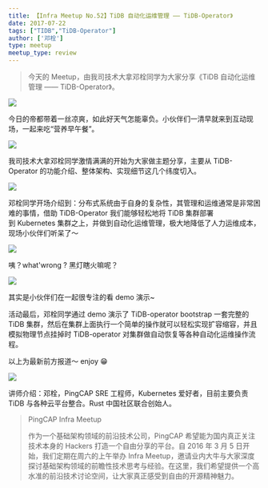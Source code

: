 ```yaml
---
title: 【Infra Meetup No.52】TiDB 自动化运维管理 —— TiDB-Operator》
date: 2017-07-22
tags: ["TIDB","TiDB-Operator"]
author: ['邓栓']
type: meetup
meetup_type: review
---
```


> 今天的 Meetup，由我司技术大拿邓栓同学为大家分享《TiDB 自动化运维管理 —— TiDB-Operator》。

![](http://upload-images.jianshu.io/upload_images/542677-8055c5269fc64c8b?imageMogr2/auto-orient/strip%7CimageView2/2/w/1240)

今日的帝都带着一丝凉爽，如此好天气怎能辜负。小伙伴们一清早就来到互动现场，一起来吃“营养早午餐”。

![](http://upload-images.jianshu.io/upload_images/542677-e2394095d86c6868?imageMogr2/auto-orient/strip%7CimageView2/2/w/1240)

我司技术大拿邓栓同学激情满满的开始为大家做主题分享，主要从 TiDB-Operator 的功能介绍、整体架构、实现细节这几个纬度切入。

![](http://upload-images.jianshu.io/upload_images/542677-7236f4703ae1d0a8?imageMogr2/auto-orient/strip%7CimageView2/2/w/1240)

邓栓同学开场介绍到：分布式系统由于自身的复杂性，其管理和运维通常是非常困难的事情，借助 TiDB-Operator 我们能够轻松地将 TiDB 集群部署到 Kubernetes 集群之上，并做到自动化运维管理，极大地降低了人力运维成本，现场小伙伴们听呆了～

![](http://upload-images.jianshu.io/upload_images/542677-917813604cce13aa?imageMogr2/auto-orient/strip%7CimageView2/2/w/1240)

咦？what'wrong ? 黑灯瞎火嘛呢？

![](http://upload-images.jianshu.io/upload_images/542677-d8947eaddc2c3ec7?imageMogr2/auto-orient/strip%7CimageView2/2/w/1240)

其实是小伙伴们在一起很专注的看 demo 演示~

活动最后，邓栓同学通过 demo 演示了 TiDB-operator bootstrap 一套完整的 TiDB 集群，然后在集群上面执行一个简单的操作就可以轻松实现扩容缩容，并且模拟物理节点挂掉时 TiDB-operator 对集群做自动恢复等各种自动化运维操作流程。

以上为最新前方报道～ enjoy 😁


![](http://upload-images.jianshu.io/upload_images/542677-0dd355cc535b7104?imageMogr2/auto-orient/strip%7CimageView2/2/w/1240)

讲师介绍：邓栓，PingCAP SRE 工程师，Kubernetes 爱好者，目前主要负责 TiDB 与各种云平台整合。Rust 中国社区联合创始人。


>PingCAP Infra Meetup
>
>作为一个基础架构领域的前沿技术公司，PingCAP 希望能为国内真正关注技术本身的 Hackers 打造一个自由分享的平台。自 2016 年 3 月 5 日开始，我们定期在周六的上午举办 Infra Meetup，邀请业内大牛与大家深度探讨基础架构领域的前瞻性技术思考与经验。在这里，我们希望提供一个高水准的前沿技术讨论空间，让大家真正感受到自由的开源精神魅力。
